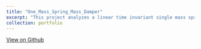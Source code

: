 ```yaml
---
title: "One_Mass_Spring_Mass_Damper"
excerpt: "This project analyzes a linear time invariant single mass spring damper system with an open-loop input force (either sinusoidal or unit step) that's continuously applied on the single mass. <br/><img src='/images/single_mass_spring_damper_system.png'>"
collection: portfolio
---
```


[View on Github](https://github.com/TonyDTiger/My-Projects/tree/main/One_Mass_Spring_Mass_Damper)

